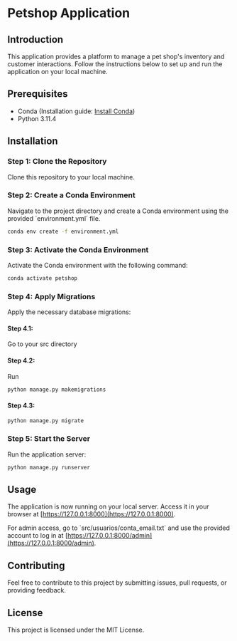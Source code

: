 # Petshop Application

## Introduction

This application provides a platform to manage a pet shop's inventory and customer interactions. Follow the instructions below to set up and run the application on your local machine.

## Prerequisites

- Conda (Installation guide: [Install Conda](https://docs.conda.io/projects/conda/en/stable/user-guide/install/index.html))
- Python 3.11.4

## Installation

### Step 1: Clone the Repository

Clone this repository to your local machine.

### Step 2: Create a Conda Environment

Navigate to the project directory and create a Conda environment using the provided \`environment.yml\` file.

```bash
conda env create -f environment.yml
```

### Step 3: Activate the Conda Environment

Activate the Conda environment with the following command:

```bash
conda activate petshop
```

### Step 4: Apply Migrations

Apply the necessary database migrations:

#### Step 4.1:

Go to your src directory

#### Step 4.2:

Run
```bash
python manage.py makemigrations
```

#### Step 4.3:
```bash
python manage.py migrate
```

### Step 5: Start the Server

Run the application server:

```bash
python manage.py runserver
```

## Usage

The application is now running on your local server. Access it in your browser at [https://127.0.0.1:8000](https://127.0.0.1:8000).

For admin access, go to \`src/usuarios/conta_email.txt\` and use the provided account to log in at [https://127.0.0.1:8000/admin](https://127.0.0.1:8000/admin).

## Contributing

Feel free to contribute to this project by submitting issues, pull requests, or providing feedback.

## License

This project is licensed under the MIT License.

